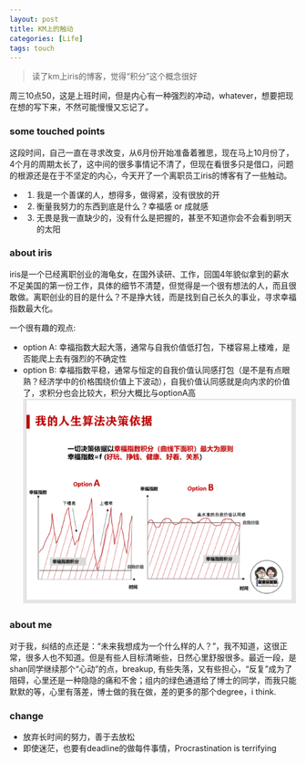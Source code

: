 ```yaml
---
layout: post
title: KM上的触动
categories: [Life]
tags: touch
---
```


> 读了km上iris的博客，觉得“积分”这个概念很好

周三10点50，这是上班时间，但是内心有一种强烈的冲动，whatever，想要把现在想的写下来，不然可能慢慢又忘记了。


### some touched points
这段时间，自己一直在寻求改变，从6月份开始准备着雅思，现在马上10月份了，4个月的周期太长了，这中间的很多事情记不清了，但现在看很多只是借口，问题的根源还是在于不坚定的内心，今天开了一个离职员工iris的博客有了一些触动。

- 1. 我是一个善谋的人，想得多，做得紧，没有很放的开
- 2. 衡量我努力的东西到底是什么？幸福感 or 成就感
- 3. 无畏是我一直缺少的，没有什么是把握的，甚至不知道你会不会看到明天的太阳


### about iris
iris是一个已经离职创业的海龟女，在国外读研、工作，回国4年貌似拿到的薪水不足美国的第一份工作，具体的细节不清楚，但觉得是一个很有想法的人，而且很敢做。离职创业的目的是什么？不是挣大钱，而是找到自己长久的事业，寻求幸福指数最大化。

一个很有趣的观点:
- option A: 幸福指数大起大落，通常与自我价值低打包，下楼容易上楼难，是否能爬上去有强烈的不确定性
- option B: 幸福指数平稳，通常与恒定的自我价值认同感打包（是不是有点眼熟？经济学中的价格围绕价值上下波动），自我价值认同感就是向内求的价值了，求积分也会比较大，积分大概比与optionA高
![jupyter](/assets/images/blog/life/happiness-principle.png)


### about me
对于我，纠结的点还是：“未来我想成为一个什么样的人？”，我不知道，这很正常，很多人也不知道。但是有些人目标清晰些，日然心里舒服很多。最近一段，是shan同学继续那个“心动”的点，breakup, 有些失落，又有些担心，“反复”成为了阻碍，心里还是一种隐隐的痛和不舍；组内的绿色通道给了博士的同学，而我只能默默的等，心里有落差，博士做的我在做，差的更多的那个degree，i think.


### change
- 放弃长时间的努力，善于去放松
- 即使迷茫，也要有deadline的做每件事情，Procrastination is terrifying


